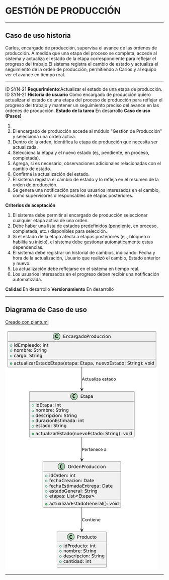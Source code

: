 # GESTIÓN DE PRODUCCIÓN

------

## Caso de uso historia 
Carlos, encargado de producción, supervisa el avance de las órdenes de producción. A medida que una etapa del proceso se completa, accede al sistema y actualiza el estado de la etapa correspondiente para reflejar el progreso del trabajo.El sistema registra el cambio de estado y actualiza el seguimiento de la orden de producción, permitiendo a Carlos y al equipo ver el avance en tiempo real.

---

  <tr class="idtext principal">
    <td>ID SYN-21</td>
  </tr>
  <tr class="single text">
    <td><strong>Requerimiento</strong>:Actualizar el estado de una etapa de producción. ID SYN-21</td>
  </tr>
  <tr class="single gray">
    <td><strong>Historia de usuario</strong></td>
  </tr>
  <tr class="single text">
    <td>Como encargado de producción quiero actualizar el estado de una etapa del proceso de producción para reflejar el progreso del trabajo y mantener un seguimiento preciso del avance en las órdenes de producción.
</td>
  </tr>
  <tr class="duo">
    <th class="gray"><strong>Estado de la tarea</strong></th>
    <th>En desarrollo</th>
  </tr>
  <tr class="single gray">
    <td><strong>Caso de uso (Pasos)</strong></td>
  </tr>
  <tr class="single text">
    <td>
        <ol>
            <li>
             <li>El encargado de producción accede al módulo "Gestión de Producción" y selecciona una orden activa.</li>
            <li>Dentro de la orden, identifica la etapa de producción que necesita ser actualizada.</li>
            <li>Selecciona la etapa y el nuevo estado (ej., pendiente, en proceso, completada).</li>
            <li>Agrega, si es necesario, observaciones adicionales relacionadas con el cambio de estado.</li>
            <li>Confirma la actualización del estado.</li>
            <li>El sistema registra el cambio de estado y lo refleja en el resumen de la orden de producción.</li>
            <li>Se genera una notificación para los usuarios interesados en el cambio, como supervisores o responsables de etapas posteriores.</li>
        </ol>
    </td>
  </tr>
  <tr class="single gray">
    <td><strong>Criterios de aceptación</strong></td>
  </tr>
  <tr class="single text">
    <td>
        <ol>
              <li>El sistema debe permitir al encargado de producción seleccionar cualquier etapa activa de una orden.</li>
              <li>Debe haber una lista de estados predefinidos (pendiente, en proceso, completada, etc.) disponibles para selección.</li>
              <li>Si el estado de la etapa afecta a etapas posteriores (ej., bloquea o habilita su inicio), el sistema debe gestionar automáticamente estas dependencias.</li>
              <li>El sistema debe registrar un historial de cambios, indicando: Fecha y hora de la actualización, Usuario que realizó el cambio, Estado anterior y nuevo.</li>
              <li>La actualización debe reflejarse en el sistema en tiempo real.</li>
              <li>Los usuarios interesados en el progreso deben recibir una notificación automatizada.</li>
            </ol>
 <tr class="duo">
    <th class="gray"><strong>Calidad</strong></th>
    <th>En desarrollo</th>
  </tr>
  <tr class="duo">
    <th class="gray"><strong>Versionamiento</strong></th>
    <th>En desarrollo</th>
  </tr>
</table>


---
## Diagrama de Caso de uso
[Creado con plantuml](https://plantuml.com/es/)

![Image title](./assets/images/syn-23.png)

---